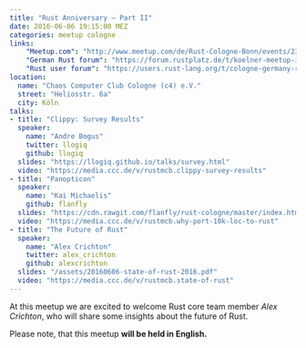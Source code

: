 ```yaml
---
title: "Rust Anniversary – Part II"
date: 2016-06-06 19:15:00 MEZ
categories: meetup cologne
links:
    "Meetup.com": "http://www.meetup.com/de/Rust-Cologne-Bonn/events/231135785/"
    "German Rust forum": "https://forum.rustplatz.de/t/koelner-meetup-im-juni/133"
    "Rust user forum": "https://users.rust-lang.org/t/cologne-germany-rust-meetup-on-2016-06-06-with-special-guest/6043"
location:
  name: "Chaos Computer Club Cologne (c4) e.V."
  street: "Heliosstr. 6a"
  city: Köln
talks:
- title: "Clippy: Survey Results"
  speaker:
    name: "Andre Bogus"
    twitter: llogiq
    github: llogiq
  slides: "https://llogiq.github.io/talks/survey.html"
  video: "https://media.ccc.de/v/rustmcb.clippy-survey-results"
- title: "Panopticon"
  speaker:
    name: "Kai Michaelis"
    github: flanfly
  slides: "https://cdn.rawgit.com/flanfly/rust-cologne/master/index.html"
  video: "https://media.ccc.de/v/rustmcb.why-port-10k-loc-to-rust"
- title: "The Future of Rust"
  speaker:
    name: "Alex Crichton"
    twitter: alex_crichton
    github: alexcrichton
  slides: "/assets/20160606-state-of-rust-2016.pdf"
  video: "https://media.ccc.de/v/rustmcb.state-of-rust"
---
```

At this meetup we are excited to welcome Rust core team member _Alex Crichton_, who will share some insights about the future of Rust.

Please note, that this meetup **will be held in English.**
